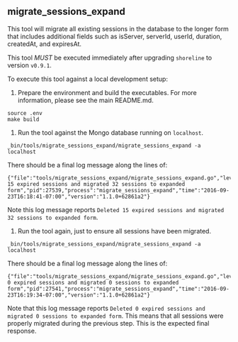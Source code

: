 ## migrate_sessions_expand

This tool will migrate all existing sessions in the database to the longer form that includes additional fields such as isServer, serverId, userId, duration, createdAt, and expiresAt.

This tool *MUST* be executed immediately after upgrading `shoreline` to version `v0.9.1`.

To execute this tool against a local development setup:

1. Prepare the environment and build the executables. For more information, please see the main README.md.

  ```
  source .env
  make build
  ```

1. Run the tool against the Mongo database running on `localhost`.

  ```
  _bin/tools/migrate_sessions_expand/migrate_sessions_expand -a localhost
  ```

  There should be a final log message along the lines of:

  ```
  {"file":"tools/migrate_sessions_expand/migrate_sessions_expand.go","level":"info","line":297,"msg":"Deleted 15 expired sessions and migrated 32 sessions to expanded form","pid":27539,"process":"migrate_sessions_expand","time":"2016-09-23T16:18:41-07:00","version":"1.1.0+62861a2"}
  ```

  Note this log message reports `Deleted 15 expired sessions and migrated 32 sessions to expanded form`.

1. Run the tool again, just to ensure all sessions have been migrated.

  ```
  _bin/tools/migrate_sessions_expand/migrate_sessions_expand -a localhost
  ```

  There should be a final log message along the lines of:

  ```
  {"file":"tools/migrate_sessions_expand/migrate_sessions_expand.go","level":"info","line":297,"msg":"Deleted 0 expired sessions and migrated 0 sessions to expanded form","pid":27541,"process":"migrate_sessions_expand","time":"2016-09-23T16:19:34-07:00","version":"1.1.0+62861a2"}
  ```

  Note that this log message reports `Deleted 0 expired sessions and migrated 0 sessions to expanded form`. This means that all sessions were properly migrated during the previous step. This is the expected final response.
